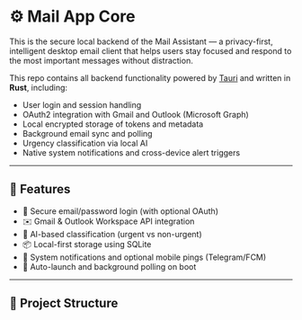 # ⚙️ Mail App Core

This is the secure local backend of the Mail Assistant — a privacy-first, intelligent desktop email client that helps users stay focused and respond to the most important messages without distraction.

This repo contains all backend functionality powered by [Tauri](https://tauri.app) and written in **Rust**, including:
- User login and session handling
- OAuth2 integration with Gmail and Outlook (Microsoft Graph)
- Local encrypted storage of tokens and metadata
- Background email sync and polling
- Urgency classification via local AI
- Native system notifications and cross-device alert triggers

---

## 🔧 Features

- 🔐 Secure email/password login (with optional OAuth)
- ✉️ Gmail & Outlook Workspace API integration
- 🧠 AI-based classification (urgent vs non-urgent)
- 📦 Local-first storage using SQLite
- 🔔 System notifications and optional mobile pings (Telegram/FCM)
- 🚀 Auto-launch and background polling on boot

---

## 🧱 Project Structure

